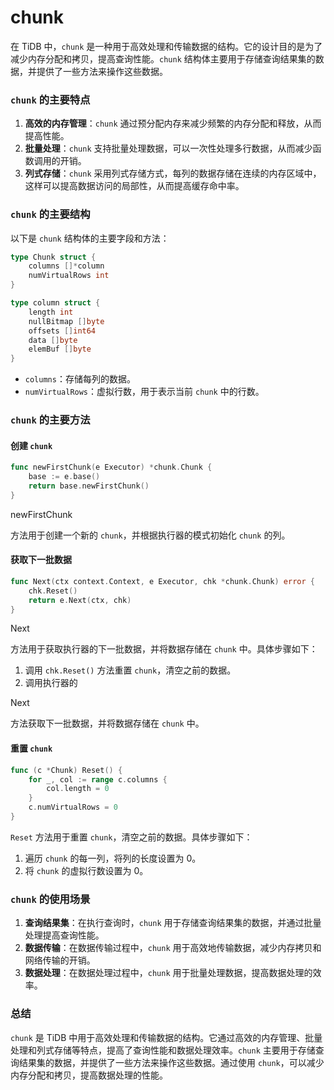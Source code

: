 # chunk
在 TiDB 中，`chunk` 是一种用于高效处理和传输数据的结构。它的设计目的是为了减少内存分配和拷贝，提高查询性能。`chunk` 结构体主要用于存储查询结果集的数据，并提供了一些方法来操作这些数据。

### `chunk` 的主要特点

1. **高效的内存管理**：`chunk` 通过预分配内存来减少频繁的内存分配和释放，从而提高性能。
2. **批量处理**：`chunk` 支持批量处理数据，可以一次性处理多行数据，从而减少函数调用的开销。
3. **列式存储**：`chunk` 采用列式存储方式，每列的数据存储在连续的内存区域中，这样可以提高数据访问的局部性，从而提高缓存命中率。

### `chunk` 的主要结构

以下是 `chunk` 结构体的主要字段和方法：

```go
type Chunk struct {
	columns []*column
	numVirtualRows int
}

type column struct {
	length int
	nullBitmap []byte
	offsets []int64
	data []byte
	elemBuf []byte
}
```

- `columns`：存储每列的数据。
- `numVirtualRows`：虚拟行数，用于表示当前 `chunk` 中的行数。

### `chunk` 的主要方法

#### 创建 `chunk`

```go
func newFirstChunk(e Executor) *chunk.Chunk {
	base := e.base()
	return base.newFirstChunk()
}
```



newFirstChunk

 方法用于创建一个新的 `chunk`，并根据执行器的模式初始化 `chunk` 的列。

#### 获取下一批数据

```go
func Next(ctx context.Context, e Executor, chk *chunk.Chunk) error {
	chk.Reset()
	return e.Next(ctx, chk)
}
```



Next

 方法用于获取执行器的下一批数据，并将数据存储在 `chunk` 中。具体步骤如下：

1. 调用 `chk.Reset()` 方法重置 `chunk`，清空之前的数据。
2. 调用执行器的 

Next

 方法获取下一批数据，并将数据存储在 `chunk` 中。

#### 重置 `chunk`

```go
func (c *Chunk) Reset() {
	for _, col := range c.columns {
		col.length = 0
	}
	c.numVirtualRows = 0
}
```

`Reset` 方法用于重置 `chunk`，清空之前的数据。具体步骤如下：

1. 遍历 `chunk` 的每一列，将列的长度设置为 0。
2. 将 `chunk` 的虚拟行数设置为 0。

### `chunk` 的使用场景

1. **查询结果集**：在执行查询时，`chunk` 用于存储查询结果集的数据，并通过批量处理提高查询性能。
2. **数据传输**：在数据传输过程中，`chunk` 用于高效地传输数据，减少内存拷贝和网络传输的开销。
3. **数据处理**：在数据处理过程中，`chunk` 用于批量处理数据，提高数据处理的效率。

### 总结

`chunk` 是 TiDB 中用于高效处理和传输数据的结构。它通过高效的内存管理、批量处理和列式存储等特点，提高了查询性能和数据处理效率。`chunk` 主要用于存储查询结果集的数据，并提供了一些方法来操作这些数据。通过使用 `chunk`，可以减少内存分配和拷贝，提高数据处理的性能。